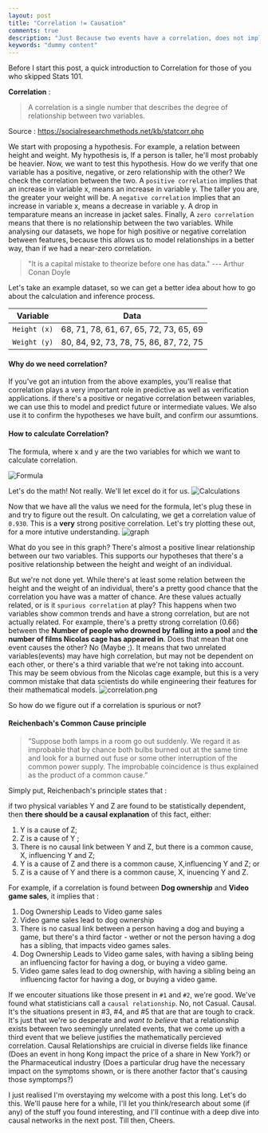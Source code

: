 ```yaml
---
layout: post
title: "Correlation != Causation"
comments: true
description: "Just Because two events have a correlation, does not imply there's a causation"
keywords: "dummy content"
---
```

Before I start this post, a quick introduction to Correlation for those of you who skipped Stats 101.

**Correlation** :
 >  A correlation is a single number that describes the degree of relationship between two variables.
 
Source : https://socialresearchmethods.net/kb/statcorr.php

We start with proposing a hypothesis. For example, a relation between height and weight. My hypothesis is, If a person is taller, he'll most probably be heavier. Now, we want to test this hypothesis. How do we verify that one variable has a positive, negative, or zero relationship with the other? We check the correlation between the two. A `positive correlation` implies that an increase in variable x, means an increase in variable y. The taller you are, the greater your weight will be. 
A `negative correlation` implies that an increase in variable x, means a decrease in variable y. A drop in temparature means an increase in jacket sales. Finally, A `zero correlation` means that there is no relationship between the two variables. 
While analysing our datasets, we hope for high positive or negative correlation between features, because this allows us to model relationships in a better way, than if we had a near-zero correlation.

> "It is a capital mistake to theorize before one has data." --- Arthur Conan Doyle

Let's take an example dataset, so we can get a better idea about how to go about the calculation and inference process.

| Variable          | Data                                   |
| ----------------- |:--------------------------------------:|
| `Height (x)`      | 68, 71, 78, 61, 67, 65, 72, 73, 65, 69 |
| `Weight (y)`      | 80, 84, 92, 73, 78, 75, 86, 87, 72, 75 |

#### Why do we need correlation?
If you've got an intution from the above examples, you'll realise that correlation plays a very important role in predictive as well as verification applications. if there's a positive or negative correlation between variables, we can use this to model and predict future or intermediate values. We also use it to confirm the hypotheses we have built, and confirm our assumtions.

#### How to calculate Correlation?
The formula, where x and y are the two variables for which we want to calculate correlation.

![Formula](https://raw.githubusercontent.com/sakshamio/thinkspace/gh-pages/assets/images/render.png)

Let's do the math! Not really. We'll let excel do it for us.
![Calculations](https://raw.githubusercontent.com/sakshamio/thinkspace/gh-pages/assets/images/Calculations.png)

Now that we have all the valus we need for the formula, let's plug these in and try to figure out the result. 
On calculating, we get a correlation value of `0.930`. This is a **very** strong positive correlation. Let's try plotting these out, for a more intutive understanding.
![graph](https://raw.githubusercontent.com/sakshamio/thinkspace/gh-pages/assets/images/graph.png)

What do you see in this graph? There's almost a positive linear relationship between our two variables. This supports our hypotheses that there's a positive relationship between the height and weight of an individual.

But we're not done yet. While there's at least some relation between the height and the weight of an individual, there's a pretty good chance that the correlation you have was a matter of chance. Are these values actually related, or is it `spurious correlation` at play? This happens when two variables show common trends and have a strong correlation, but are not actually related. For example, there's a pretty strong correlation (0.66) between the **Number of people who drowned by falling into a pool** and **the number of films Nicolas cage has appeared in**. Does that mean that one event causes the other? No (Maybe ;). It means that two unrelated variables(events) may have high correlation, but may not be dependent on each other, or there's a third variable that we're not taking into account. 
This may be seem obvious from the Nicolas cage example, but this is a very common mistake that data scientists do while engineering their features for their mathematical models.
![correlation.png](https://raw.githubusercontent.com/sakshamio/thinkspace/gh-pages/assets/images/correlation.png)

So how do we figure out if a correlation is spurious or not?

#### Reichenbach's Common Cause principle

> ”Suppose both lamps in a room go out suddenly. We
regard it as improbable that by chance both bulbs burned out at the
same time and look for a burned out fuse or some other interruption of
the common power supply. The improbable coincidence is thus
explained as the product of a common cause.”

Simply put, Reichenbach's principle states that : 

if two physical variables Y and Z are found to be statistically dependent, then **there should be a causal explanation** of this fact, either:
1. Y is a cause of Z;
2. Z is a cause of Y ;
3. There is no causal link between Y and Z, but there is a common cause, X, influencing Y and Z;
4. Y is a cause of Z and there is a common cause, X,influencing Y and Z; or
5. Z is a cause of Y and there is a common cause, X, inuencing Y and Z.

For example, if a correlation is found between **Dog ownership** and **Video game sales**, it implies that :
1. Dog Ownership Leads to Video game sales
2. Video game sales lead to dog ownership
3. There is no casual link between a person having a dog and buying a game, but there's a third factor - wether or not the person having a dog has a sibling, that impacts video games sales.
4. Dog Ownership Leads to Video game sales, with having a sibling being an influencing factor for having a dog, or buying a video game.
5. Video game sales lead to dog ownership, with having a sibling being an influencing factor for having a dog, or buying a video game.

If we encouter situations like those present in `#1` and `#2`, we're good. We've found what statisticians call a `causal relationship`. No, not Casual. Causal. It's the situations present in #3, #4, and #5 that are that are tough to crack. It's just that we're so desperate and _want to believe_ that a relationship exists between two seemingly unrelated events, that we come up with a third event that we believe justifies the mathematically percieved correlation. Causal Relationships are cruicial in diverse fields like finance (Does an event in hong Kong impact the price of a share in New York?) or the Pharmaceutical industry (Does a particular drug have the necessary impact on the symptoms shown, or is there another factor that's causing those symptomps?) 

I just realised I'm overstaying my welcome with a post this long. Let's do this. We'll pause here for a while, I'll let you think/research about some (if any) of the stuff you found interesting, and I'll continue with a deep dive into causal networks in the next post. Till then, Cheers.
